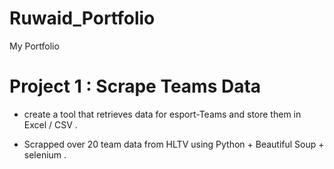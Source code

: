# Ruwaid_Portfolio
My  Portfolio 


# Project 1 : Scrape Teams Data 

* create a tool that retrieves data for esport-Teams  and store them in Excel / CSV .

* Scrapped over 20 team data from HLTV using Python  +  Beautiful Soup  + selenium . 


